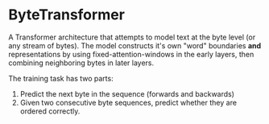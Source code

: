 # ByteTransformer

A Transformer architecture that attempts to model text at the byte level (or any stream of bytes).
The model constructs it's own "word" boundaries **and** representations by using fixed-attention-windows in the early layers, then combining neighboring bytes in later layers.

The training task has two parts: 
1. Predict the next byte in the sequence (forwards and backwards)
2. Given two consecutive byte sequences, predict whether they are ordered correctly.
